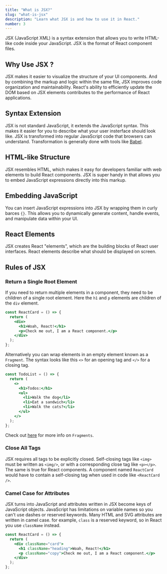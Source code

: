 ```yaml
---
title: "What is JSX?"
slug: "what-is-jsx"
description: "Learn what JSX is and how to use it in React."
number: 3
---
```


JSX (JavaScript XML) is a syntax extension that allows you to write HTML-like code inside your JavaScript. JSX is the format of React component files.

## Why Use JSX ?

JSX makes it easier to visualize the structure of your UI components. And by combining the markup and logic within the same file, JSX improves code organization and maintainability. React's ability to efficiently update the DOM based on JSX elements contributes to the performance of React applications.

## Syntax Extension

JSX is not standard JavaScript, it extends the JavaScript syntax. This makes it easier for you to describe what your user insterface should look like. JSX is transformed into regular JavaScript code that browsers can understand. Transformation is generally done with tools like [Babel](https://babeljs.io/).

## HTML-like Structure

JSX resembles HTML, which makes it easy for developers familiar with web elements to build React components. JSX is super handy in that allows you to embed JavaScript expressions directly into this markup.

## Embedding JavaScript

You can insert JavaScript expressions into JSX by wrapping them in curly barces `{}`. This allows you to dynamically generate content, handle events, and manipulate data within your UI.

## React Elements

JSX creates React "elements", which are the building blocks of React user interfaces. React elements describe what should be displayed on screen.

## Rules of JSX

### Return a Single Root Element

If you need to return multiple elements in a component, they need to be children of a single root element. Here the `h1` and `p` elements are children of the `div` element.

```jsx
const ReactCard = () => {
  return (
    <div>
      <h1>Woah, React!</h1>
      <p>Check me out, I am a React component.</p>
    </div>
  );
};
```

Alternatively you can wrap elements in an empty element known as a `Fragment`. The syntax looks like this `<>` for an opening tag and `</>` for a closing tag.

```jsx
const TodoList = () => {
  return (
    <>
      <h1>Todos:</h1>
      <ul>
        <li>Walk the dog</li>
        <li>Eat a sandwich</li>
        <li>Walk the cats?</li>
      </ul>
    </>
  );
};
```

Check out [here](https://react.dev/reference/react/Fragment) for more info on `Fragments`.

### Close All Tags

JSX requires all tags to be explicitly closed. Self-closing tags like `<img>` must be written as `<img/>`, or with a corresponding close tag like `<p></p>`. The same is true for React components. A component named `ReactCard` would have to contain a self-closing tag when used in code like `<ReactCard />`.

### Camel Case for Attributes

JSX turns into JavaScript and attributes written in JSX become keys of JavaScript objects. JavaScript has limitations on variable names so you can't use dashes or reserved keywords. Many HTML and SVG attributes are written in camel case. for example, `class` is a reserved keyword, so in React you use `className` instead.

```jsx
const ReactCard = () => {
  return (
    <div className="card">
      <h1 className="heading">Woah, React!</h1>
      <p className="copy">Check me out, I am a React component.</p>
    </div>
  );
};
```
